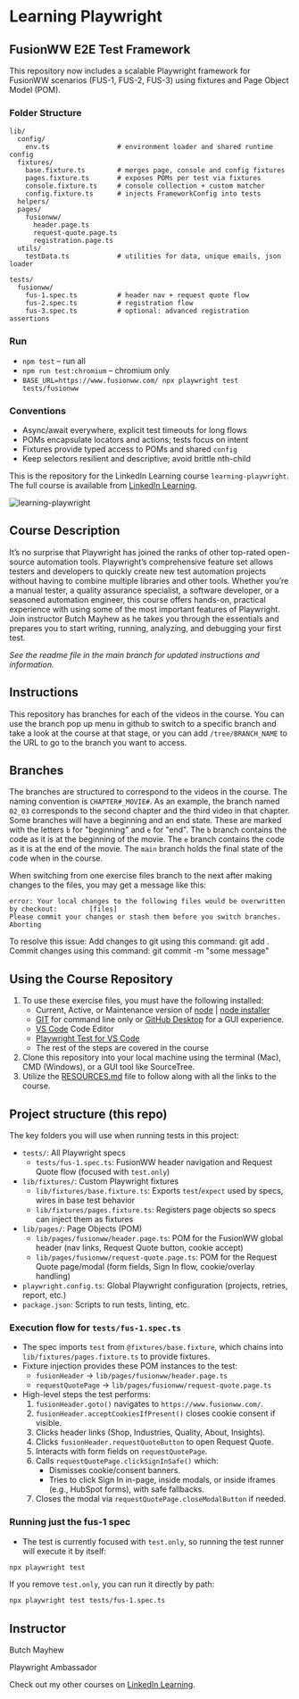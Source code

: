 # Learning Playwright

## FusionWW E2E Test Framework

This repository now includes a scalable Playwright framework for FusionWW scenarios (FUS-1, FUS-2, FUS-3) using fixtures and Page Object Model (POM).

### Folder Structure

```
lib/
  config/
    env.ts                 # environment loader and shared runtime config
  fixtures/
    base.fixture.ts        # merges page, console and config fixtures
    pages.fixture.ts       # exposes POMs per test via fixtures
    console.fixture.ts     # console collection + custom matcher
    config.fixture.ts      # injects FrameworkConfig into tests
  helpers/
  pages/
    fusionww/
      header.page.ts
      request-quote.page.ts
      registration.page.ts
  utils/
    testData.ts            # utilities for data, unique emails, json loader

tests/
  fusionww/
    fus-1.spec.ts          # header nav + request quote flow
    fus-2.spec.ts          # registration flow
    fus-3.spec.ts          # optional: advanced registration assertions
```

### Run

- `npm test` – run all
- `npm run test:chromium` – chromium only
- `BASE_URL=https://www.fusionww.com/ npx playwright test tests/fusionww`

### Conventions

- Async/await everywhere, explicit test timeouts for long flows
- POMs encapsulate locators and actions; tests focus on intent
- Fixtures provide typed access to POMs and shared `config`
- Keep selectors resilient and descriptive; avoid brittle nth-child

This is the repository for the LinkedIn Learning course `learning-playwright`. The full course is available from [LinkedIn Learning][lil-course-url].

![learning-playwright][lil-thumbnail-url]

## Course Description

It’s no surprise that Playwright has joined the ranks of other top-rated open-source automation tools. Playwright’s comprehensive feature set allows testers and developers to quickly create new test automation projects without having to combine multiple libraries and other tools. Whether you’re a manual tester, a quality assurance specialist, a software developer, or a seasoned automation engineer, this course offers hands-on, practical experience with using some of the most important features of Playwright. Join instructor Butch Mayhew as he takes you through the essentials and prepares you to start writing, running, analyzing, and debugging your first test.

_See the readme file in the main branch for updated instructions and information._

## Instructions

This repository has branches for each of the videos in the course. You can use the branch pop up menu in github to switch to a specific branch and take a look at the course at that stage, or you can add `/tree/BRANCH_NAME` to the URL to go to the branch you want to access.

## Branches

The branches are structured to correspond to the videos in the course. The naming convention is `CHAPTER#_MOVIE#`. As an example, the branch named `02_03` corresponds to the second chapter and the third video in that chapter.
Some branches will have a beginning and an end state. These are marked with the letters `b` for "beginning" and `e` for "end". The `b` branch contains the code as it is at the beginning of the movie. The `e` branch contains the code as it is at the end of the movie. The `main` branch holds the final state of the code when in the course.

When switching from one exercise files branch to the next after making changes to the files, you may get a message like this:

    error: Your local changes to the following files would be overwritten by checkout:        [files]
    Please commit your changes or stash them before you switch branches.
    Aborting

To resolve this issue:
Add changes to git using this command: git add .
Commit changes using this command: git commit -m "some message"

## Using the Course Repository

1. To use these exercise files, you must have the following installed:
   - Current, Active, or Maintenance version of [node](https://nodejs.org/en/about/previous-releases) | [node installer](https://nodejs.org/en/download/prebuilt-installer)
   - [GIT](https://github.com/git-guides/install-git) for command line only or [GitHub Desktop](https://github.com/apps/desktop) for a GUI experience.
   - [VS Code](https://code.visualstudio.com/) Code Editor
   - [Playwright Test for VS Code](https://marketplace.visualstudio.com/items?itemName=ms-playwright.playwright)
   - The rest of the steps are covered in the course
2. Clone this repository into your local machine using the terminal (Mac), CMD (Windows), or a GUI tool like SourceTree.
3. Utilize the [RESOURCES.md](./RESOURCES.md) file to follow along with all the links to the course.

## Project structure (this repo)

The key folders you will use when running tests in this project:

- `tests/`: All Playwright specs
  - `tests/fus-1.spec.ts`: FusionWW header navigation and Request Quote flow (focused with `test.only`)
- `lib/fixtures/`: Custom Playwright fixtures
  - `lib/fixtures/base.fixture.ts`: Exports `test`/`expect` used by specs, wires in base test behavior
  - `lib/fixtures/pages.fixture.ts`: Registers page objects so specs can inject them as fixtures
- `lib/pages/`: Page Objects (POM)
  - `lib/pages/fusionww/header.page.ts`: POM for the FusionWW global header (nav links, Request Quote button, cookie accept)
  - `lib/pages/fusionww/request-quote.page.ts`: POM for the Request Quote page/modal (form fields, Sign In flow, cookie/overlay handling)
- `playwright.config.ts`: Global Playwright configuration (projects, retries, report, etc.)
- `package.json`: Scripts to run tests, linting, etc.

### Execution flow for `tests/fus-1.spec.ts`

- The spec imports `test` from `@fixtures/base.fixture`, which chains into `lib/fixtures/pages.fixture.ts` to provide fixtures.
- Fixture injection provides these POM instances to the test:
  - `fusionHeader` → `lib/pages/fusionww/header.page.ts`
  - `requestQuotePage` → `lib/pages/fusionww/request-quote.page.ts`
- High-level steps the test performs:
  1. `fusionHeader.goto()` navigates to `https://www.fusionww.com/`.
  2. `fusionHeader.acceptCookiesIfPresent()` closes cookie consent if visible.
  3. Clicks header links (Shop, Industries, Quality, About, Insights).
  4. Clicks `fusionHeader.requestQuoteButton` to open Request Quote.
  5. Interacts with form fields on `requestQuotePage`.
  6. Calls `requestQuotePage.clickSignInSafe()` which:
     - Dismisses cookie/consent banners.
     - Tries to click Sign In in-page, inside modals, or inside iframes (e.g., HubSpot forms), with safe fallbacks.
  7. Closes the modal via `requestQuotePage.closeModalButton` if needed.

### Running just the fus-1 spec

- The test is currently focused with `test.only`, so running the test runner will execute it by itself:

```bash
npx playwright test
```

If you remove `test.only`, you can run it directly by path:

```bash
npx playwright test tests/fus-1.spec.ts
```

## Instructor

Butch Mayhew

Playwright Ambassador

Check out my other courses on [LinkedIn Learning](https://www.linkedin.com/learning/instructors/butch-mayhew?u=104).

[0]: # "Replace these placeholder URLs with actual course URLs"
[lil-course-url]: https://www.linkedin.com/learning/learning-playwright/
[lil-thumbnail-url]: https://media.licdn.com/dms/image/v2/D4D0DAQH9KXFauT3_nw/learning-public-crop_675_1200/learning-public-crop_675_1200/0/1730827611420?e=2147483647&v=beta&t=Hgonc3KqLVcsREG50BjKBFZ07NP2DY-pksa9-Oweu7Q
